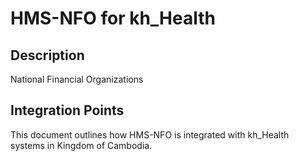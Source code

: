 # HMS-NFO for kh_Health

## Description

National Financial Organizations

## Integration Points

This document outlines how HMS-NFO is integrated with kh_Health systems in Kingdom of Cambodia.
